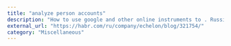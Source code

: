 ```yaml
---
title: "analyze person accounts"
description: "How to use google and other online instruments to . Russian language"
external_url: "https://habr.com/ru/company/echelon/blog/321754/"
category: "Miscellaneous"
---
```

